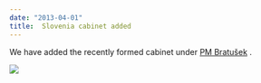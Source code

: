 ```yaml
---
date: "2013-04-01"
title:  Slovenia cabinet added
---
```


We have added the recently formed cabinet under [PM Bratušek]( http://dev.parlgov.org/data/svn/cabinet-party/2013-03-20/) .

![](/images/parliament-germany.jpg)
